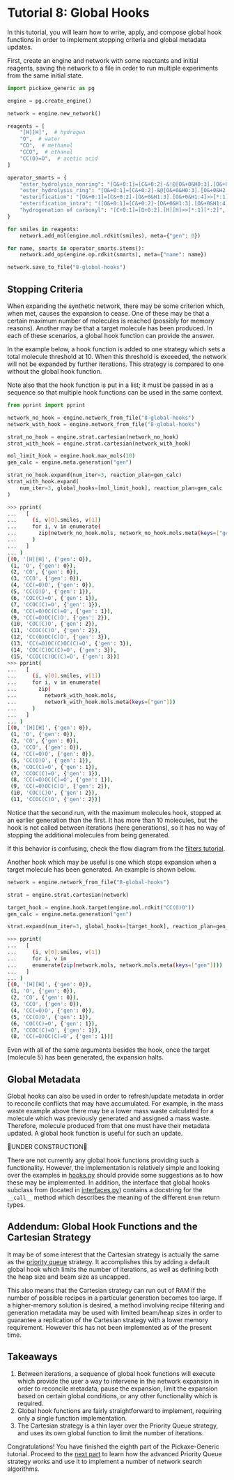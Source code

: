 # Tutorial 8: Global Hooks

In this tutorial, you will learn how to write, apply, and compose global hook functions in order to implement stopping criteria and global metadata updates.

First, create an engine and network with some reactants and initial reagents, saving the network to a file in order to run multiple experiments from the same initial state.

```python
import pickaxe_generic as pg

engine = pg.create_engine()

network = engine.new_network()

reagents = [
    "[H][H]",  # hydrogen
    "O",  # water
    "CO",  # methanol
    "CCO",  # ethanol
    "CC(O)=O",  # acetic acid
]

operator_smarts = {
    "ester_hydrolysis_nonring": "[O&+0:1]=[C&+0:2]-&!@[O&+0&H0:3].[O&+0&H2:4]>>[*:1]=[*:2]-[*:4].[*:3]",
    "ester_hydrolysis_ring": "[O&+0:1]=[C&+0:2]-&@[O&+0&H0:3].[O&+0&H2:4]>>([*:1]=[*:2]-[*:4].[*:3])",
    "esterification": "[O&+0:1]=[C&+0:2]-[O&+0&H1:3].[O&+0&H1:4]>>[*:1]=[*:2]-[*:4].[*:3]",
    "esterification_intra": "([O&+0:1]=[C&+0:2]-[O&+0&H1:3].[O&+0&H1:4])>>[*:1]=[*:2]-[*:4].[*:3]",
    "hydrogenation of carbonyl": "[C+0:1]=[O+0:2].[H][H]>>[*:1][*:2]",
}

for smiles in reagents:
    network.add_mol(engine.mol.rdkit(smiles), meta={"gen": 0})

for name, smarts in operator_smarts.items():
    network.add_op(engine.op.rdkit(smarts), meta={"name": name})

network.save_to_file("8-global-hooks")
```

## Stopping Criteria

When expanding the synthetic network, there may be some criterion which, when met, causes the expansion to cease.  One of these may be that a certain maximum number of molecules is reached (possibly for memory reasons).  Another may be that a target molecule has been produced.  In each of these scenarios, a global hook function can provide the answer.

In the example below, a hook function is added to one strategy which sets a total molecule threshold at 10.  When this threshold is exceeded, the network will not be expanded by further iterations.  This strategy is compared to one without the global hook function.

Note also that the hook function is put in a list; it must be passed in as a sequence so that multiple hook functions can be used in the same context.

```python
from pprint import pprint

network_no_hook = engine.network_from_file("8-global-hooks")
network_with_hook = engine.network_from_file("8-global-hooks")

strat_no_hook = engine.strat.cartesian(network_no_hook)
strat_with_hook = engine.strat.cartesian(network_with_hook)

mol_limit_hook = engine.hook.max_mols(10)
gen_calc = engine.meta.generation("gen")

strat_no_hook.expand(num_iter=3, reaction_plan=gen_calc)
strat_with_hook.expand(
    num_iter=3, global_hooks=[mol_limit_hook], reaction_plan=gen_calc
)
```

```sh
>>> pprint(
...   [
...     (i, v[0].smiles, v[1])
...     for i, v in enumerate(
...       zip(network_no_hook.mols, network_no_hook.mols.meta(keys=["gen"]))
...     )
...   ]
... )
[(0, '[H][H]', {'gen': 0}),
 (1, 'O', {'gen': 0}),
 (2, 'CO', {'gen': 0}),
 (3, 'CCO', {'gen': 0}),
 (4, 'CC(=O)O', {'gen': 0}),
 (5, 'CC(O)O', {'gen': 1}),
 (6, 'COC(C)=O', {'gen': 1}),
 (7, 'CCOC(C)=O', {'gen': 1}),
 (8, 'CC(=O)OC(C)=O', {'gen': 1}),
 (9, 'CC(=O)OC(C)O', {'gen': 2}),
 (10, 'COC(C)O', {'gen': 2}),
 (11, 'CCOC(C)O', {'gen': 2}),
 (12, 'CC(O)OC(C)O', {'gen': 3}),
 (13, 'CC(=O)OC(C)OC(C)=O', {'gen': 3}),
 (14, 'COC(C)OC(C)=O', {'gen': 3}),
 (15, 'CCOC(C)OC(C)=O', {'gen': 3})]
>>> pprint(
...   [
...     (i, v[0].smiles, v[1])
...     for i, v in enumerate(
...       zip(
...         network_with_hook.mols,
...         network_with_hook.mols.meta(keys=["gen"]))
...     )
...   ]
... )
[(0, '[H][H]', {'gen': 0}),
 (1, 'O', {'gen': 0}),
 (2, 'CO', {'gen': 0}),
 (3, 'CCO', {'gen': 0}),
 (4, 'CC(=O)O', {'gen': 0}),
 (5, 'CC(O)O', {'gen': 1}),
 (6, 'COC(C)=O', {'gen': 1}),
 (7, 'CCOC(C)=O', {'gen': 1}),
 (8, 'CC(=O)OC(C)=O', {'gen': 1}),
 (9, 'CC(=O)OC(C)O', {'gen': 2}),
 (10, 'COC(C)O', {'gen': 2}),
 (11, 'CCOC(C)O', {'gen': 2})]
```

Notice that the second run, with the maximum molecules hook, stopped at an earlier generation than the first.  It has more than 10 molecules, but the hook is not called between iterations (here generations), so it has no way of stopping the additional molecules from being generated.

If this behavior is confusing, check the flow diagram from the [filters tutorial](./6-filters.md#using-filters-to-mitigate-network-growth).

Another hook which may be useful is one which stops expansion when a target molecule has been generated.  An example is shown below.

```python
network = engine.network_from_file("8-global-hooks")

strat = engine.strat.cartesian(network)

target_hook = engine.hook.target(engine.mol.rdkit("CC(O)O"))
gen_calc = engine.meta.generation("gen")

strat.expand(num_iter=3, global_hooks=[target_hook], reaction_plan=gen_calc)
```


```sh
>>> pprint(
...   [
...     (i, v[0].smiles, v[1])
...     for i, v in
...     enumerate(zip(network.mols, network.mols.meta(keys=["gen"])))
...   ]
... )
[(0, '[H][H]', {'gen': 0}),
 (1, 'O', {'gen': 0}),
 (2, 'CO', {'gen': 0}),
 (3, 'CCO', {'gen': 0}),
 (4, 'CC(=O)O', {'gen': 0}),
 (5, 'CC(O)O', {'gen': 1}),
 (6, 'COC(C)=O', {'gen': 1}),
 (7, 'CCOC(C)=O', {'gen': 1}),
 (8, 'CC(=O)OC(C)=O', {'gen': 1})]
```

Even with all of the same arguments besides the hook, once the target (molecule 5) has been generated, the expansion halts.

## Global Metadata

Global hooks can also be used in order to refresh/update metadata in order to reconcile conflicts that may have accumulated.  For example, in the mass waste example above there may be a lower mass waste calculated for a molecule which was previously generated and assigned a mass waste.  Therefore, molecule produced from that one must have their metadata updated.  A global hook function is useful for such an update.

🚧UNDER CONSTRUCTION🚧

There are not currently any global hook functions providing such a functionality.  However, the implementation is relatively simple and looking over the examples in [hooks.py](../pickaxe_generic/hooks.py) should provide some suggestions as to how these may be implemented.  In addition, the interface that global hooks subclass from (located in [interfaces.py](../pickaxe_generic/interfaces.py)) contains a docstring for the `__call__` method which describes the meaning of the different `Enum` return types.

## Addendum: Global Hook Functions and the Cartesian Strategy

It may be of some interest that the Cartesian strategy is actually the same as the [priority queue](./9-priority-queue.md) strategy.  It accomplishes this by adding a default global hook which limits the number of iterations, as well as defining both the heap size and beam size as uncapped.

This also means that the Cartesian strategy can run out of RAM if the number of possible recipes in a particular generation becomes too large.  If a higher-memory solution is desired, a method involving recipe filtering and generation metadata may be used with limited beam/heap sizes in order to guarantee a replication of the Cartesian strategy with a lower memory requirement.  However this has not been implemented as of the present time.

## Takeaways

1. Between iterations, a sequence of global hook functions will execute which provide the user a way to intervene in the network expansion in order to reconcile metadata, pause the expansion, limit the expansion based on certain global conditions, or any other functionality which is required.
1. Global hook functions are fairly straightforward to implement, requiring only a single function implementation.
1. The Cartesian strategy is a thin layer over the Priority Queue strategy, and uses its own global function to limit the number of iterations.

Congratulations!  You have finished the eighth part of the Pickaxe-Generic tutorial.  Proceed to the [next part](./9-priority-queue.md) to learn how the advanced Priority Queue strategy works and use it to implement a number of network search algorithms.
